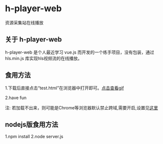 # h-player-web

资源采集站在线播放

## 关于 h-player-web

h-player-web 是个人最近学习 vue.js 而开发的一个练手项目，没有包装，通过 hls.min.js 库实现hls视频流的在线播放。

## 食用方法

1.下载后直接点击“test.html”在浏览器中打开即可。[点击查看gif](./screenshot/show.png)

2.have fun

注: 若加载不出来，则可能是Chrome等浏览器默认禁止跨域,需要开启,设置见[这里](https://www.cnblogs.com/shihaiming/p/10984394.html)

## nodejs版食用方法

1.npm install
2.node server.js





